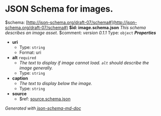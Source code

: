# JSON Schema for images.
&#36;schema: [http://json-schema.org/draft-07/schema#](http://json-schema.org/draft-07/schema#)
<b id="image.schema.json">&#36;id: image.schema.json</b>
_This schema describes an image asset._
&#36;comment: _version 0.1.1_
Type: `object`
**_Properties_**
 - **uri**
	 - Type: `string`
	 - Format: uri
 - **alt** `required`
	 - _The text to display if image cannot load. `alt` should describe the image generally._
	 - Type: `string`
 - **caption**
	 - _The text to display below the image._
	 - Type: `string`
 - **source**
	 - &#36;ref: [source.schema.json](source.schema.json.md)

_Generated with [json-schema-md-doc](https://brianwendt.github.io/json-schema-md-doc/)_